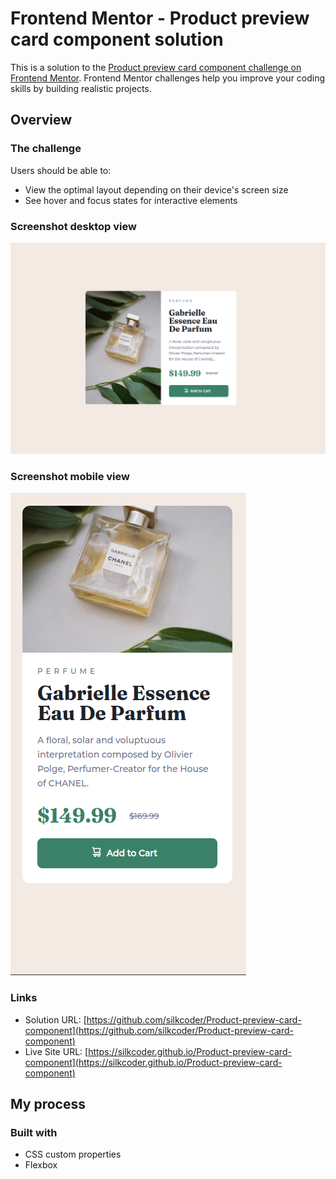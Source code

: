 # Frontend Mentor - Product preview card component solution

This is a solution to the [Product preview card component challenge on Frontend Mentor](https://www.frontendmentor.io/challenges/product-preview-card-component-GO7UmttRfa). Frontend Mentor challenges help you improve your coding skills by building realistic projects. 


## Overview

### The challenge

Users should be able to:

- View the optimal layout depending on their device's screen size
- See hover and focus states for interactive elements

### Screenshot desktop view

![](./desktop_view.png)


### Screenshot mobile view

![](./mobile_view.png)


### Links

- Solution URL: [https://github.com/silkcoder/Product-preview-card-component](https://github.com/silkcoder/Product-preview-card-component)
- Live Site URL: [https://silkcoder.github.io/Product-preview-card-component](https://silkcoder.github.io/Product-preview-card-component)

## My process

### Built with

- CSS custom properties
- Flexbox


